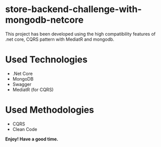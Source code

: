 # store-backend-challenge-with-mongodb-netcore
This project has been developed using the high compatibility features of .net core, CQRS pattern with MediatR and mongodb.

#  Used Technologies
- .Net Core
- MongoDB
- Swagger
- MediatR (for CQRS)

#  Used Methodologies
- CQRS
- Clean Code

**Enjoy! Have a good time.**
